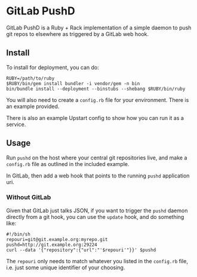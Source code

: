 # GitLab PushD

GitLab PushD is a Ruby + Rack implementation of a simple daemon to push git repos to elsewhere as triggered by a GitLab web hook.

## Install

To install for deployment, you can do:

    RUBY=/path/to/ruby
    $RUBY/bin/gem install bundler -i vendor/gem -n bin
    bin/bundle install --deployment --binstubs --shebang $RUBY/bin/ruby

You will also need to create a `config.rb` file for your environment.  There is an example provided.

There is also an example Upstart config to show how you can run it as a service.

## Usage

Run `pushd` on the host where your central git repositories live, and make a `config.rb` file as outlined in the included example.

In GitLab, then add a web hook that points to the running `pushd` application uri.

### Without GitLab

Given that GitLab just talks JSON, if you want to trigger the `pushd` daemon directly from a git hook, you can use the `update` hook, and do something like:

    #!/bin/sh
    repouri=git@git.example.org:myrepo.git
    pushd=http://git.example.org:29224
    curl --data '{"repository":{"url":"'$repouri'"}}' $pushd

The `repouri` only needs to match whatever you listed in the `config.rb` file, i.e. just some unique identifier of your choosing.
